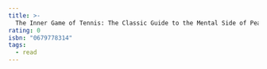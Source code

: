 ```yaml
---
title: >-
  The Inner Game of Tennis: The Classic Guide to the Mental Side of Peak Performance
rating: 0
isbn: "0679778314"
tags:
  - read
---
```


